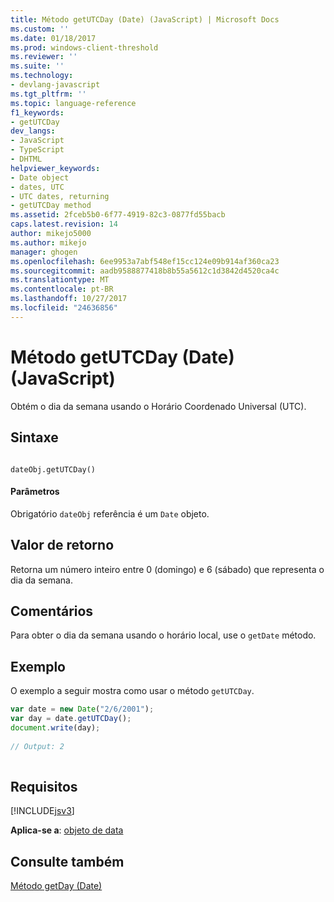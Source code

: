 ```yaml
---
title: Método getUTCDay (Date) (JavaScript) | Microsoft Docs
ms.custom: ''
ms.date: 01/18/2017
ms.prod: windows-client-threshold
ms.reviewer: ''
ms.suite: ''
ms.technology:
- devlang-javascript
ms.tgt_pltfrm: ''
ms.topic: language-reference
f1_keywords:
- getUTCDay
dev_langs:
- JavaScript
- TypeScript
- DHTML
helpviewer_keywords:
- Date object
- dates, UTC
- UTC dates, returning
- getUTCDay method
ms.assetid: 2fceb5b0-6f77-4919-82c3-0877fd55bacb
caps.latest.revision: 14
author: mikejo5000
ms.author: mikejo
manager: ghogen
ms.openlocfilehash: 6ee9953a7abf548ef15cc124e09b914af360ca23
ms.sourcegitcommit: aadb9588877418b8b55a5612c1d3842d4520ca4c
ms.translationtype: MT
ms.contentlocale: pt-BR
ms.lasthandoff: 10/27/2017
ms.locfileid: "24636856"
---
```

# <a name="getutcday-method-date-javascript"></a>Método getUTCDay (Date) (JavaScript)
Obtém o dia da semana usando o Horário Coordenado Universal (UTC).  
  
## <a name="syntax"></a>Sintaxe  
  
```  
  
dateObj.getUTCDay()   
```  
  
#### <a name="parameters"></a>Parâmetros  
 Obrigatório `dateObj` referência é um `Date` objeto.  
  
## <a name="return-value"></a>Valor de retorno  
 Retorna um número inteiro entre 0 (domingo) e 6 (sábado) que representa o dia da semana.  
  
## <a name="remarks"></a>Comentários  
 Para obter o dia da semana usando o horário local, use o `getDate` método.  
  
## <a name="example"></a>Exemplo  
 O exemplo a seguir mostra como usar o método `getUTCDay`.  
  
```JavaScript  
var date = new Date("2/6/2001");  
var day = date.getUTCDay();  
document.write(day);  
  
// Output: 2  
  
```  
  
## <a name="requirements"></a>Requisitos  
 [!INCLUDE[jsv3](../../javascript/reference/includes/jsv3-md.md)]  
  
 **Aplica-se a**: [objeto de data](../../javascript/reference/date-object-javascript.md)  
  
## <a name="see-also"></a>Consulte também  
 [Método getDay (Date)](../../javascript/reference/getday-method-date-javascript.md)